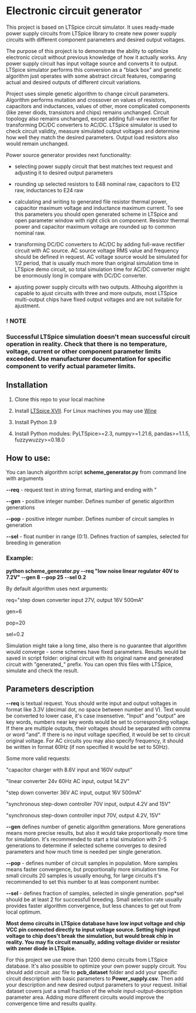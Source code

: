 # Electronic circuit generator

This project is based on LTSpice circuit simulator. It uses ready-made power supply circuits from LTSpice library to create new power supply 
circuits with different component parameters and desired output voltages.

The purpose of this project is to demonstrate the ability to optimize electronic circuit without previous knowledge of how it actually works. Any power supply circuit has input voltage source and converts it to output. LTSpice simulator performs this conversion as a "black box" and genetic algorithm just operates with some abstract circuit features, comparing actual and desired outputs of different circuit variations.

Project uses simple genetic algorithm to change circuit parameters. Algorithm performs mutation and crossover on values of resistors, capacitors and inductances, values of other, more complicated components (like zener diods, transistors and chips) remains unchanged. Circuit topology also remains unchanged, except adding full-wave rectifier for transforming DC/DC converters to AC/DC. LTSpice simulator is used to check circuit validity, measure simulated output voltages and determine how well they match the desired parameters. Output load resistors also would remain unchanged. 

Power source generator provides next functionality:

- selecting power supply circuit that best matches text request and adjusting it to desired output parameters

- rounding up selected resistors to E48 nominal raw, capacitors to E12 raw, inductances to E24 raw

- calculating and writing to generated file resistor thermal power, capacitor maximum voltage and inductance maximum current. To see this parameters you should open generated scheme in LTSpice and open parameter window with right click on component. Resistor thermal power and capacitor maximum voltage are rounded up to common nominal raw.

- transforming DC/DC converters to AC/DC by adding full-wave rectifier circuit with AC source. AC source voltage RMS value and frequency should be defined in request.
AC voltage source would be simulated for 1/2 period, that is usually much more than original simulation time in LTSpice demo circuit, so total simulation time for AC/DC converter might be enormously long in compare with DC/DC converter.

- ajusting power supply circuits with two outputs. Althouhg algorithm is capable to ajust circuits with three and more outputs, most LTSpice multi-output chips have fixed output voltages and are not suitable for ajustment.

### **! NOTE**

### **Successful LTSpice simulation doesn't mean successful circuit operation in reality. Check that there is no temperature, voltage, current or other component parameter limits exceeded. Use manufacturer documentation for specific component to verify actual parameter limits.**

## Installation
1. Clone this repo to your local machine

2. Install [LTSpice XVII](https://www.analog.com/en/design-center/design-tools-and-calculators/ltspice-simulator.html). For Linux machines you may use [Wine](https://www.pcsuggest.com/install-ltspice-linux/)

3. Install Python 3.9

4. Install Python modules:
    PyLTSpice>=2.3, 
    numpy>=1.21.6, 
    pandas>=1.1.5, 
    fuzzywuzzy>=0.18.0
    
## How to use:
  You can launch algorithm script **scheme_generator.py** from command line with arguments
  
  **--req** - request text in string format, starting and ending with "
  
  **--gen** - positive integer number. Defines number of genetic algorithm generations
  
  **--pop** - positive integer number. Defines number of circuit samples in generation
  
  **--sel** - float number in range (0:1). Defines fraction of samples, selected for breeding in generation

### Example: 

**python scheme_generator.py --req "low noise linear regulator 40V to 7.2V" --gen 8 --pop 25 --sel 0.2**

By default algorithm uses next arguments: 

req="step down converter input 27V, output 16V 500mA" 

gen=6

pop=20

sel=0.2

Simulation might take a long time, also there is no guarantee that algorithm would converge - some schemes have fixed parameters.
Results would be saved in script folder: original circuit with its original name and generated circuit with "generated_" prefix.
You can open this files with LTSpice, simulate and check the result.

## Parameters description

**--req** is textual request. Yous should write input and output voltages in format like 3.3V (decimal dot, no space between number and V). Text would be converted to lower case, it's case insensetive. "Input" and "output" are key words, numbers near key words would be set to corresponding voltage. If there are multiple outputs, their voltages should be separated with comma or word "and". If there is no input voltage specified, it would be set to circuit original voltage. For AC circuits you may also specify frequency, it should be written in format 60Hz (if non specified it would be set to 50Hz).

Some more valid requests:
       
"capacitor charger with 8.6V input and 160V output"  
    
"linear converter 24v 60Hz AC input, output 14.2V"

"step down converter 36V AC input, output 16V 500mA"  

"synchronous step-down controller 70V input, output 4.2V and 15V"

"synchronous step-down controller input 70V, output 4.2V, 15V"

**--gen** defines number of genetic algorithm generations. More generations means more precise results, but also it would take proportionally more time for simulation.
It's recommended to start a trial simulation with 2-5 generations to determine if selected scheme converges to desired parameters and how much time is needed per single generation. 

**--pop** - defines number of circuit samples in population. More samples means faster convergence, but proportionally more simulation time.
For small circuits 20 samples is usually enouhg, for large circuits it's recommended to set this number to at leas component number.

**--sel** - defines fraction of samples, selected in single generation. pop\*sel should be at least 2 for successfull breeding. Small selection rate usually provides faster algorithm convergence, but less chances to get out from local optimum.

**Most demo circuits in LTSpice database have low input voltage and chip VCC pin connected directly to input voltage source. Setting high input voltage to chip does't break the simulation, but would break chip in reality. You may fix circuit manually, adding voltage divider or resistor with zener diode in LTSpice.**

For this project we use more than 1200 demo circuits from LTSpice database. It's also possible to optimize your own power supply circuit. You should add circuit .asc file to **pcb_dataset** folder and add your specific circuit description with basic parameters to **Power_supply.csv**. Then add your description and new desired output parameters to your request. Initial dataset covers just a small fraction of the whole input-output-description parameter area. Adding more different circuits would improve the convergence time and results quality.

